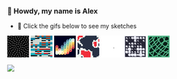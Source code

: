 ### 👋 Howdy, my name is Alex
- 🎨  Click the gifs below to see my sketches 

[<img width="50" src="https://github.com/alexthescott/graphic_sketches/blob/main/mouse_study_01/gifs/mouse_thumbnail.gif">](https://github.com/alexthescott/graphic_sketches/tree/main/mouse_study_01)
[<img width="50" src="https://github.com/alexthescott/graphic_sketches/blob/main/carpet_noise/gifs/cn_thumb.gif">](https://github.com/alexthescott/graphic_sketches/tree/main/carpet_noise)
[<img width="50" src="https://github.com/alexthescott/graphic_sketches/blob/main/circle_rain_sin/gifs/circle_rain_sin_gif_thumb.gif">](https://github.com/alexthescott/graphic_sketches/tree/main/circle_rain_sin)
[<img width="50" src="https://github.com/alexthescott/graphic_sketches/blob/main/tiny_noise/gifs/tiny_noise_gif_thumb.gif">](https://github.com/alexthescott/graphic_sketches/tree/main/tiny_noise)
[<img width="50" src="https://github.com/alexthescott/graphic_sketches/blob/main/random_walk/gifs/mm_rw_gif_thumb.gif">](https://github.com/alexthescott/graphic_sketches/tree/main/random_walk)
[<img width="50" src="https://github.com/alexthescott/graphic_sketches/blob/main/germ_grid/gifs/gg_gif_thumb.gif">](https://github.com/alexthescott/graphic_sketches/tree/main/germ_grid)
[<img width="50" src="https://github.com/alexthescott/graphic_sketches/blob/main/pond_water/gifs/pw_gif_thumb.gif">](https://github.com/alexthescott/graphic_sketches/tree/main/pond_water)

![](https://komarev.com/ghpvc/?username=alexthescott&color=21AFD4&style=flat)
